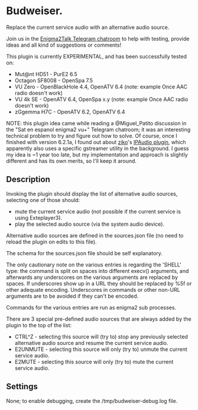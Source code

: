 # Budweiser.

Replace the current service audio with an alternative audio source.

Join us in the [Enigma2Talk Telegram chatroom](https://t.me/talkenigma2)
to help with testing, provide ideas and all kind of suggestions or comments!

This plugin is currently EXPERIMENTAL, and has been successfully tested on:
* Mut@nt HD51 - PurE2 6.5
* Octagon SF8008 - OpenSpa 7.5
* VU Zero - OpenBlackHole 4.4, OpenATV 6.4 (note: example Once AAC radio doesn't work)
* VU 4k SE - OpenATV 6.4, OpenSpa x.y (note: example Once AAC radio doesn't work)
* zGgemma H7C - OpenATV 6.2, OpenATV 6.4

NOTE: this plugin idea came while reading a @Miguel_Patito discussion in the
"Sat en espanol enigma2 vu+" Telegram chatroom; it was an interesting technical
problem to try and figure out how to solve. Of course, once I finished with
version 6.2.1a, I found out about
[ziko](https://www.linuxsat-support.com/cms/user/344808-ziko/)'s
[IPAudio plugin](https://www.linuxsat-support.com/thread/148485-ipaudio-by-ziko/?postID=618093#post618093),
which apparently also uses a specific gstreamer utility in the background. I
guess my idea is ~1 year too late, but my implementation and approach is
slightly different and has its own merits, so I'll keep it around.

## Description

Invoking the plugin should display the list of alternative audio sources,
selecting one of those should:
* mute the current service audio (not possible if the current service is using
  Exteplayer3).
* play the selected audio source (via the system audio device).

Alternative audio sources are defined in the sources.json file
(no need to reload the plugin on edits to this file).

The schema for the sources.json file should be self explanatory.

The only cautionary note on the various entries is regarding the 'SHELL' type:
the command is split on spaces into different execv() arguments, and afterwards
any underscores on the various arguments are replaced by spaces. If underscores
show up in a URL they should be replaced by %5f or other adequate encoding.
Underscores in commands or other non-URL arguments are to be avoided if they
can't be encoded.

Commands for the various entries are run as enigma2 sub processes.

There are 3 special pre-defined audio sources that are always added by the
plugin to the top of the list:
* CTRL^Z - selecting this source will (try to) stop any previously selected
  alternative audio source and resume the current service audio.
* E2UNMUTE - selecting this source will only (try to) unmute the current service
  audio.
* E2MUTE - selecting this source will only (try to) mute the current service
  audio.

## Settings

None; to enable debugging, create the /tmp/budweiser-debug.log file.
